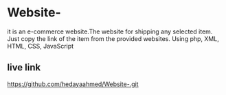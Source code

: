 # Website-
it is an e-commerce website.The website for shipping any selected item. Just copy the link of the item from the provided websites.
Using php, XML, HTML, CSS, JavaScript

## live link
https://github.com/hedayaahmed/Website-.git
